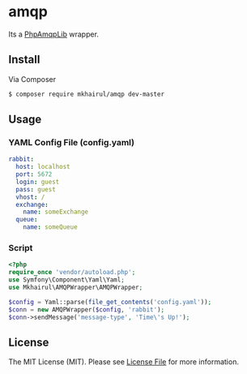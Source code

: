 # amqp

Its a [PhpAmqpLib](https://github.com/videlalvaro/php-amqplib) wrapper.

## Install

Via Composer

``` bash
$ composer require mkhairul/amqp dev-master
```

## Usage

### YAML Config File (config.yaml)
``` yaml
rabbit:
  host: localhost
  port: 5672
  login: guest
  pass: guest
  vhost: /
  exchange:
    name: someExchange
  queue:
	name: someQueue
```

### Script

``` php
<?php
require_once 'vendor/autoload.php';
use Symfony\Component\Yaml\Yaml;
use Mkhairul\AMQPWrapper\AMQPWrapper;

$config = Yaml::parse(file_get_contents('config.yaml'));
$conn = new AMQPWrapper($config, 'rabbit');
$conn->sendMessage('message-type', 'Time\'s Up!');
```

## License

The MIT License (MIT). Please see [License File](LICENSE.md) for more information.
